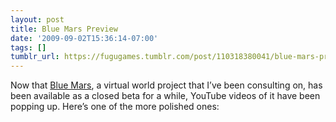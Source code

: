 ```yaml
---
layout: post
title: Blue Mars Preview
date: '2009-09-02T15:36:14-07:00'
tags: []
tumblr_url: https://fugugames.tumblr.com/post/110318380041/blue-mars-preview
---
```

Now that [Blue Mars](http://bluemarsonline.com/), a virtual world project that I’ve been consulting on, has been available as a closed beta for a while, YouTube videos of it have been popping up. Here’s one of the more polished ones:

